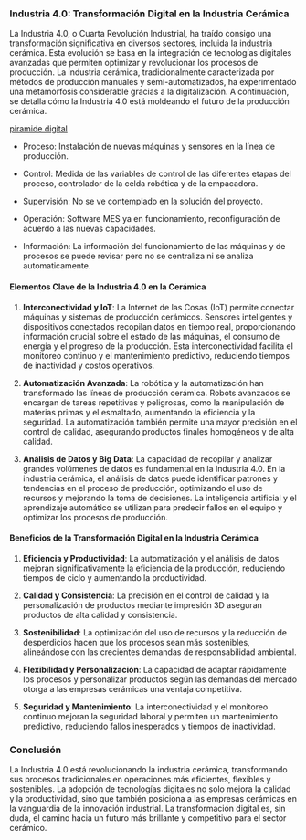 

### Industria 4.0: Transformación Digital en la Industria Cerámica

La Industria 4.0, o Cuarta Revolución Industrial, ha traído consigo una transformación significativa en diversos sectores, incluida la industria cerámica. Esta evolución se basa en la integración de tecnologías digitales avanzadas que permiten optimizar y revolucionar los procesos de producción. La industria cerámica, tradicionalmente caracterizada por métodos de producción manuales y semi-automatizados, ha experimentado una metamorfosis considerable gracias a la digitalización. A continuación, se detalla cómo la Industria 4.0 está moldeando el futuro de la producción cerámica.

[piramide digital](digital/piramide_control.png)

- Proceso: Instalación de nuevas máquinas y sensores en la línea de producción.

- Control: Medida de las variables de control de las diferentes etapas del proceso, controlador de la celda robótica y de la empacadora.

- Supervisión: No se ve contemplado en la solución del proyecto.

- Operación: Software MES ya en funcionamiento, reconfiguración de acuerdo a las nuevas capacidades.

- Información: La información del funcionamiento de las máquinas y de procesos se puede revisar pero no se centraliza ni se analiza automaticamente.

#### Elementos Clave de la Industria 4.0 en la Cerámica

1. **Interconectividad y IoT**: La Internet de las Cosas (IoT) permite conectar máquinas y sistemas de producción cerámicos. Sensores inteligentes y dispositivos conectados recopilan datos en tiempo real, proporcionando información crucial sobre el estado de las máquinas, el consumo de energía y el progreso de la producción. Esta interconectividad facilita el monitoreo continuo y el mantenimiento predictivo, reduciendo tiempos de inactividad y costos operativos.

2. **Automatización Avanzada**: La robótica y la automatización han transformado las líneas de producción cerámica. Robots avanzados se encargan de tareas repetitivas y peligrosas, como la manipulación de materias primas y el esmaltado, aumentando la eficiencia y la seguridad. La automatización también permite una mayor precisión en el control de calidad, asegurando productos finales homogéneos y de alta calidad.

3. **Análisis de Datos y Big Data**: La capacidad de recopilar y analizar grandes volúmenes de datos es fundamental en la Industria 4.0. En la industria cerámica, el análisis de datos puede identificar patrones y tendencias en el proceso de producción, optimizando el uso de recursos y mejorando la toma de decisiones. La inteligencia artificial y el aprendizaje automático se utilizan para predecir fallos en el equipo y optimizar los procesos de producción.


#### Beneficios de la Transformación Digital en la Industria Cerámica

1. **Eficiencia y Productividad**: La automatización y el análisis de datos mejoran significativamente la eficiencia de la producción, reduciendo tiempos de ciclo y aumentando la productividad.

2. **Calidad y Consistencia**: La precisión en el control de calidad y la personalización de productos mediante impresión 3D aseguran productos de alta calidad y consistencia.

3. **Sostenibilidad**: La optimización del uso de recursos y la reducción de desperdicios hacen que los procesos sean más sostenibles, alineándose con las crecientes demandas de responsabilidad ambiental.

4. **Flexibilidad y Personalización**: La capacidad de adaptar rápidamente los procesos y personalizar productos según las demandas del mercado otorga a las empresas cerámicas una ventaja competitiva.

5. **Seguridad y Mantenimiento**: La interconectividad y el monitoreo continuo mejoran la seguridad laboral y permiten un mantenimiento predictivo, reduciendo fallos inesperados y tiempos de inactividad.

### Conclusión

La Industria 4.0 está revolucionando la industria cerámica, transformando sus procesos tradicionales en operaciones más eficientes, flexibles y sostenibles. La adopción de tecnologías digitales no solo mejora la calidad y la productividad, sino que también posiciona a las empresas cerámicas en la vanguardia de la innovación industrial. La transformación digital es, sin duda, el camino hacia un futuro más brillante y competitivo para el sector cerámico.